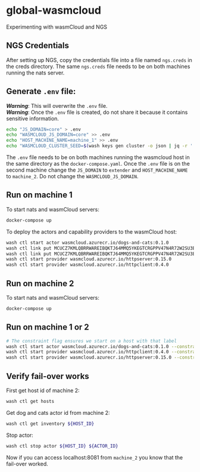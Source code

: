 # global-wasmcloud
Experimenting with wasmCloud and NGS

## NGS Credentials
After setting up NGS, copy the credentials file into a file named `ngs.creds` in the creds directory.
The same `ngs.creds` file needs to be on both machines running the nats server.

## Generate `.env` file:
***Warning***: This will overwrite the `.env` file. <br/>
***Warning***: Once the `.env` file is created, do not share it because it 
contains sensitive information. 
```bash
echo "JS_DOMAIN=core" > .env
echo "WASMCLOUD_JS_DOMAIN=core" >> .env
echo "HOST_MACHINE_NAME=machine_1" >> .env
echo "WASMCLOUD_CLUSTER_SEED=$(wash keys gen cluster -o json | jq -r '.seed')" >> .env
```
The `.env` file needs to be on both machines running the wasmcloud host in the same directory as the `docker-compose.yaml`.
Once the `.env` file is on the second machine change the `JS_DOMAIN` to `extender` and `HOST_MACHINE_NAME` to `machine_2`.
Do not change the `WASMCLOUD_JS_DOMAIN`.

## Run on machine 1
To start nats and wasmCloud servers:
```bash
docker-compose up
```
To deploy the actors and capability providers to the wasmCloud host:
```bash
wash ctl start actor wasmcloud.azurecr.io/dogs-and-cats:0.1.0
wash ctl link put MCUCZ7KMLQBRRWAREIBQKTJ64MMQ5YKEGTCRGPPV47N4R72W2SU3EYMU VAG3QITQQ2ODAOWB5TTQSDJ53XK3SHBEIFNK4AYJ5RKAX2UNSCAPHA5M wasmcloud:httpserver ADDRESS=0.0.0.0:8081
wash ctl link put MCUCZ7KMLQBRRWAREIBQKTJ64MMQ5YKEGTCRGPPV47N4R72W2SU3EYMU VCCVLH4XWGI3SGARFNYKYT2A32SUYA2KVAIV2U2Q34DQA7WWJPFRKIKM wasmcloud:httpclient
wash ctl start provider wasmcloud.azurecr.io/httpserver:0.15.0
wash ctl start provider wasmcloud.azurecr.io/httpclient:0.4.0
```

## Run on machine 2
To start nats and wasmCloud servers:
```bash
docker-compose up
```

## Run on machine 1 or 2
```bash
# The constraint flag ensures we start on a host with that label
wash ctl start actor wasmcloud.azurecr.io/dogs-and-cats:0.1.0 --constraint machine_name=machine_2
wash ctl start provider wasmcloud.azurecr.io/httpclient:0.4.0 --constraint machine_name=machine_2
wash ctl start provider wasmcloud.azurecr.io/httpserver:0.15.0 --constraint machine_name=machine_2
```

## Verify fail-over works
First get host id of machine 2:
```bash
wash ctl get hosts
```
Get dog and cats actor id from machine 2:
```bash
wash ctl get inventory ${HOST_ID}
```
Stop actor:
```bash
wash ctl stop actor ${HOST_ID} ${ACTOR_ID}
```

Now if you can access localhost:8081 from `machine_2` you know that the fail-over worked.
